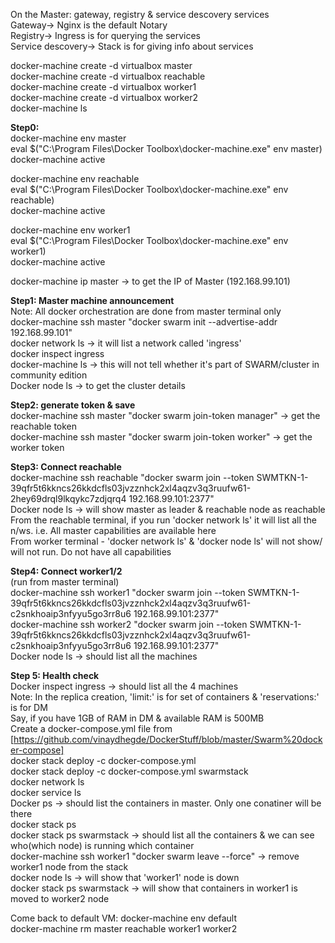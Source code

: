 On the Master: gateway, registry & service descovery services  
Gateway-> Nginx is the default Notary  
Registry-> Ingress  is for querying the services  
Service descovery-> Stack is for giving info about services  

docker-machine create -d virtualbox master  
docker-machine create -d virtualbox reachable  
docker-machine create -d virtualbox worker1  
docker-machine create -d virtualbox worker2  
docker-machine ls  

**Step0:**  
docker-machine env master  
eval $("C:\Program Files\Docker Toolbox\docker-machine.exe" env master)  
docker-machine active  

docker-machine env reachable  
eval $("C:\Program Files\Docker Toolbox\docker-machine.exe" env reachable)  
docker-machine active  

docker-machine env worker1  
eval $("C:\Program Files\Docker Toolbox\docker-machine.exe" env worker1)  
docker-machine active  

docker-machine ip master -> to get the IP of Master (192.168.99.101)  

**Step1: Master machine announcement**    
Note: All docker orchestration are done from master terminal only  
docker-machine ssh master "docker swarm init --advertise-addr 192.168.99.101"   
docker network ls -> it will list a network called 'ingress'  
docker inspect ingress  
docker-machine ls -> this will not tell whether it's part of SWARM/cluster in community edition  
Docker node ls -> to get the cluster details  

**Step2: generate token & save**    
docker-machine ssh master "docker swarm join-token manager" -> get the reachable token  
docker-machine ssh master "docker swarm join-token worker" -> get the worker token  

**Step3: Connect reachable**  
docker-machine ssh reachable "docker swarm join --token  SWMTKN-1-39qfr5t6kkncs26kkdcfls03jvzznhck2xl4aqzv3q3ruufw61-2hey69drql9lkqykc7zdjqrq4 192.168.99.101:2377"  
Docker node ls -> will show master as leader & reachable node as reachable  
From the reachable terminal, if you run 'docker network ls' it will list all the n/ws. i.e. All master capabilities are available here  
From worker terminal - 'docker network ls' & 'docker node ls' will not show/ will not run. Do not have all capabilities  

**Step4: Connect worker1/2**   
(run from master terminal)  
docker-machine ssh worker1 "docker swarm join --token SWMTKN-1-39qfr5t6kkncs26kkdcfls03jvzznhck2xl4aqzv3q3ruufw61-c2snkhoaip3nfyyu5go3rr8u6 192.168.99.101:2377"  
docker-machine ssh worker2 "docker swarm join --token SWMTKN-1-39qfr5t6kkncs26kkdcfls03jvzznhck2xl4aqzv3q3ruufw61-c2snkhoaip3nfyyu5go3rr8u6 192.168.99.101:2377"  
Docker node ls -> should list all the machines  

**Step 5: Health check**    
Docker inspect ingress -> should list all the 4 machines  
Note: In the replica creation, 'limit:' is for set of containers & 'reservations:' is for DM  
Say, if you have 1GB of RAM in DM & available RAM is 500MB  
Create a docker-compose.yml file from [https://github.com/vinaydhegde/DockerStuff/blob/master/Swarm%20docker-compose]  
docker stack deploy -c docker-compose.yml <name of stack>  
docker stack deploy -c docker-compose.yml swarmstack  
docker network ls  
docker service ls  
Docker ps -> should list the containers in master. Only one conatiner will be there  
docker stack ps <name of stack>  
docker stack ps swarmstack -> should list all the containers & we can see who(which node) is running which container  
docker-machine ssh worker1 "docker swarm leave --force" -> remove worker1 node from the stack  
docker node ls -> will show that 'worker1' node is down  
docker stack ps swarmstack -> will show that containers in worker1 is moved to worker2 node  


Come back to default VM: docker-machine env default  
docker-machine rm master reachable worker1 worker2  

